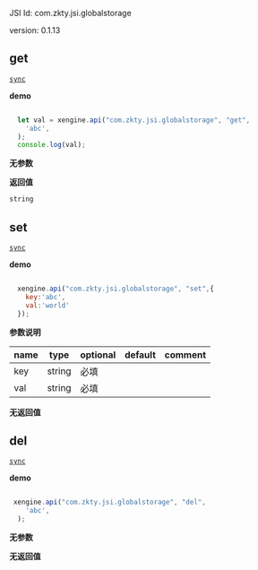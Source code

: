 

JSI Id: com.zkty.jsi.globalstorage

version: 0.1.13



## get
[`sync`](/docs/modules/模块-规范?id=jsi-调用)

**demo**
``` js

  let val = xengine.api("com.zkty.jsi.globalstorage", "get",
    'abc',
  );
  console.log(val);

``` 

**无参数**

**返回值**
``` js
string
``` 



## set
[`sync`](/docs/modules/模块-规范?id=jsi-调用)

**demo**
``` js

  xengine.api("com.zkty.jsi.globalstorage", "set",{
    key:'abc',
    val:'world'
  });

``` 

**参数说明**

| name                        | type      | optional | default   | comment  |
| --------------------------- | --------- | -------- | --------- |--------- |
| key | string | 必填 |  |  |
| val | string | 必填 |  |  |
**无返回值**



## del
[`sync`](/docs/modules/模块-规范?id=jsi-调用)

**demo**
``` js

 xengine.api("com.zkty.jsi.globalstorage", "del",
    'abc',
  );

``` 

**无参数**

**无返回值**


    